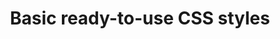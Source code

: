 ---
title: Basic ready-to-use CSS styles
layout: none
codrops: http://tympanus.net/codrops/2012/10/23/basic-ready-to-use-css-styles/
categories: 
  - css
  - codrops
---
